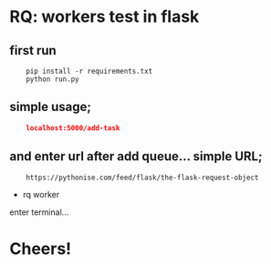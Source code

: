 # RQ: workers test in flask

## first run
```
    pip install -r requirements.txt
    python run.py
```

## simple usage;
```json
    localhost:5000/add-task
```
## and enter url after add queue... simple URL;
```
    https://pythonise.com/feed/flask/the-flask-request-object
```

- rq worker 

enter terminal...

# Cheers!
